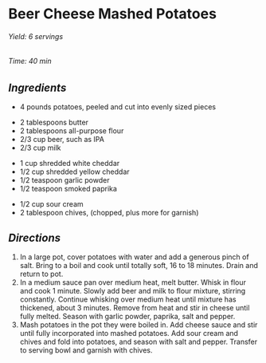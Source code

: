 # Beer Cheese Mashed Potatoes

######  Yield: 6 servings
######  Time:  40 min

##  *Ingredients*

- 4 pounds potatoes, peeled and cut into evenly sized pieces
<!--  -->
- 2 tablespoons butter
- 2 tablespoons all-purpose flour
- 2/3 cup beer, such as IPA
- 2/3 cup milk
<!--  -->
- 1 cup shredded white cheddar
- 1/2 cup shredded yellow cheddar
- 1/2 teaspoon garlic powder
- 1/2 teaspoon smoked paprika
<!--  -->
- 1/2 cup sour cream
- 2 tablespoon chives, (chopped, plus more for garnish)

##  *Directions*
1. In a large pot, cover potatoes with water and add a generous pinch of salt. Bring to a boil and cook until totally soft, 16 to 18 minutes. Drain and return to pot.
2. In a medium sauce pan over medium heat, melt butter. Whisk in flour and cook 1 minute. Slowly add beer and milk to flour mixture, stirring constantly. Continue whisking over medium heat until mixture has thickened, about 3 minutes. Remove from heat and stir in cheese until fully melted. Season with garlic powder, paprika, salt and pepper.
3. Mash potatoes in the pot they were boiled in. Add cheese sauce and stir until fully incorporated into mashed potatoes. Add sour cream and chives and fold into potatoes, and season with salt and pepper. Transfer to serving bowl and garnish with chives.